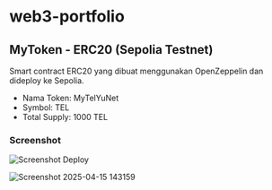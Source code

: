 # web3-portfolio
## MyToken - ERC20 (Sepolia Testnet)

Smart contract ERC20 yang dibuat menggunakan OpenZeppelin dan dideploy ke Sepolia.

- Nama Token: MyTelYuNet
- Symbol: TEL
- Total Supply: 1000 TEL

### Screenshot
![Screenshot Deploy](![image](https://github.com/user-attachments/assets/3570c18a-e532-48f0-b49d-bc8ca869c0a7))

![Screenshot 2025-04-15 143159](https://github.com/user-attachments/assets/4a5bbb7f-b727-45c6-a252-e02018c05ff2)
